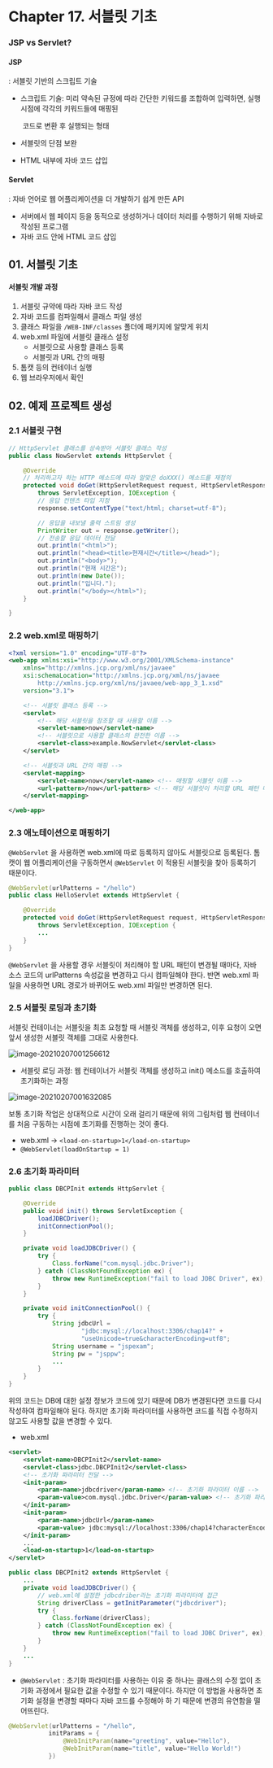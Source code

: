 # Chapter 17. 서블릿 기초

### JSP vs Servlet?

#### JSP

: 서블릿 기반의 스크립트 기술

* 스크립트 기술: 미리 약속된 규정에 따라 간단한 키워드를 조합하여 입력하면, 실행 시점에 각각의 키워드들에 매핑된 

  ​						코드로 변환 후 실행되는 형태

* 서블릿의 단점 보완
* HTML 내부에 자바 코드 삽입

#### Servlet

: 자바 언어로 웹 어플리케이션을 더 개발하기 쉽게 만든 API

* 서버에서 웹 페이지 등을 동적으로 생성하거나 데이터 처리를 수행하기 위해 자바로 작성된 프로그램
* 자바 코드 안에 HTML 코드 삽입





## 01. 서블릿 기초

#### 서블릿 개발 과정

1. 서블릿 규약에 따라 자바 코드 작성
2. 자바 코드를 컴파일해서 클래스 파일 생성
3. 클래스 파일을 `/WEB-INF/classes` 폴더에 패키지에 알맞게 위치
4. web.xml 파일에 서블릿 클래스 설정
   * 서블릿으로 사용할 클래스 등록
   * 서블릿과 URL 간의 매핑
5. 톰캣 등의 컨테이너 실행
6. 웹 브라우저에서 확인





## 02. 예제 프로젝트 생성

### 2.1 서블릿 구현

~~~ java
// HttpServlet 클래스를 상속받아 서블릿 클래스 작성
public class NowServlet extends HttpServlet {

	@Override
    // 처리하고자 하는 HTTP 메소드에 따라 알맞은 doXXX() 메소드를 재정의
	protected void doGet(HttpServletRequest request, HttpServletResponse response)
        throws ServletException, IOException {
        // 응답 컨텐츠 타입 지정
		response.setContentType("text/html; charset=utf-8");

        // 응답을 내보낼 출력 스트림 생성
		PrintWriter out = response.getWriter();
        // 전송할 응답 데이터 전달
		out.println("<html>");
		out.println("<head><title>현재시간</title></head>");
		out.println("<body>");
		out.println("현재 시간은");
		out.println(new Date());
		out.println("입니다.");
		out.println("</body></html>");
	}

}
~~~



### 2.2 web.xml로 매핑하기

~~~ xml
<?xml version="1.0" encoding="UTF-8"?>
<web-app xmlns:xsi="http://www.w3.org/2001/XMLSchema-instance"
	xmlns="http://xmlns.jcp.org/xml/ns/javaee"
	xsi:schemaLocation="http://xmlns.jcp.org/xml/ns/javaee
		http://xmlns.jcp.org/xml/ns/javaee/web-app_3_1.xsd"
	version="3.1">

    <!-- 서블릿 클래스 등록 -->
	<servlet>
        <!-- 해당 서블릿을 참조할 때 사용할 이름 -->
		<servlet-name>now</servlet-name>
        <!-- 서블릿으로 사용할 클래스의 완전한 이름 -->
		<servlet-class>example.NowServlet</servlet-class>
	</servlet>

    <!-- 서블릿과 URL 간의 매핑 -->
	<servlet-mapping>
		<servlet-name>now</servlet-name> <!-- 매핑할 서블릿 이름 -->
		<url-pattern>/now</url-pattern> <!-- 해당 서블릿이 처리할 URL 패턴 매핑 -->
	</servlet-mapping>

</web-app>
~~~



### 2.3 애노테이션으로 매핑하기

`@WebServlet` 을 사용하면 web.xml에 따로 등록하지 않아도 서블릿으로 등록된다. 톰캣이 웹 어플리케이션을 구동하면서 `@WebServlet` 이 적용된 서블릿을 찾아 등록하기 때문이다.

~~~ java
@WebServlet(urlPatterns = "/hello")
public class HelloServlet extends HttpServlet {

	@Override
	protected void doGet(HttpServletRequest request, HttpServletResponse response)
        throws ServletException, IOException {
		...
	}
}
~~~

`@WebServlet` 을 사용할 경우 서블릿이 처리해야 할 URL 패턴이 변경될 때마다, 자바 소스 코드의 urlPatterns 속성값을 변경하고 다시 컴파일해야 한다. 반면 web.xml 파일을 사용하면 URL 경로가 바뀌어도 web.xml 파일만 변경하면 된다.



### 2.5 서블릿 로딩과 초기화

서블릿 컨테이너는 서블릿을 최초 요청할 때 서블릿 객체를 생성하고, 이후 요청이 오면 앞서 생성한 서블릿 객체를 그대로 사용한다.

![image-20210207001256612](../images/image-20210207001256612.png)

* 서블릿 로딩 과정: 웹 컨테이너가 서블릿 객체를 생성하고 init() 메소드를 호출하여 초기화하는 과정

![image-20210207001632085](../images/image-20210207001632085.png)

보통 초기화 작업은 상대적으로 시간이 오래 걸리기 때문에 위의 그림처럼 웹 컨테이너를 처음 구동하는 시점에 초기화를 진행하는 것이 좋다.

* web.xml → `<load-on-startup>1</load-on-startup>`
* `@WebServlet(loadOnStartup = 1)`



### 2.6 초기화 파라미터

~~~ java
public class DBCPInit extends HttpServlet {

	@Override
	public void init() throws ServletException {
		loadJDBCDriver();
		initConnectionPool();
	}

	private void loadJDBCDriver() {
		try {
			Class.forName("com.mysql.jdbc.Driver");
		} catch (ClassNotFoundException ex) {
			throw new RuntimeException("fail to load JDBC Driver", ex);
		}
	}

	private void initConnectionPool() {
		try {
			String jdbcUrl = 
					"jdbc:mysql://localhost:3306/chap14?" + 
					"useUnicode=true&characterEncoding=utf8";
			String username = "jspexam";
			String pw = "jsppw";
            ...
        }
    }
}
~~~

위의 코드는 DB에 대한 설정 정보가 코드에 있기 때문에 DB가 변경된다면 코드를 다시 작성하여 컴파일해야 된다. 하지만 초기화 파라미터를 사용하면 코드를 직접 수정하지 않고도 사용할 값을 변경할 수 있다.

* web.xml

~~~xml
<servlet>
    <servlet-name>DBCPInit2</servlet-name>
    <servlet-class>jdbc.DBCPInit2</servlet-class>
    <!-- 초기화 파라미터 전달 -->
    <init-param>
        <param-name>jdbcdriver</param-name> <!-- 초기화 파라미터 이름 -->
        <param-value>com.mysql.jdbc.Driver</param-value> <!-- 초기화 파라미터 값 -->
    </init-param>
    <init-param>
        <param-name>jdbcUrl</param-name>
        <param-value> jdbc:mysql://localhost:3306/chap14?characterEncoding=utf8 </param-value>
    </init-param>
    ...
    <load-on-startup>1</load-on-startup>
</servlet>
~~~

~~~ java
public class DBCPInit2 extends HttpServlet {
	...
	private void loadJDBCDriver() {
        // web.xml에 설정한 jdbcdriber라는 초기화 파라미터에 접근
		String driverClass = getInitParameter("jdbcdriver");
		try {
			Class.forName(driverClass);
		} catch (ClassNotFoundException ex) {
			throw new RuntimeException("fail to load JDBC Driver", ex);
		}
	}
    ...
}
~~~



* `@WebServlet` : 초기화 파라미터를 사용하는 이유 중 하나는 클래스의 수정 없이 초기화 과정에서 필요한 값을 수정할 						수 있기 때문이다. 하지만 이 방법을 사용하면 초기화 설정을 변경할 때마다 자바 코드를 수정해야 하						기 때문에 변경의 유연함을 떨어뜨린다.

~~~ java
@WebServlet(urlPatterns = "/hello",
           initParams = {
               @WebInitParam(name="greeting", value="Hello"),
               @WebInitParam(name="title", value="Hello World!")
           })
~~~

